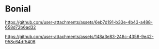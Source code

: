 # Bonial
 


https://github.com/user-attachments/assets/6eb7d191-b33e-4b43-a488-658d72b6ad32



https://github.com/user-attachments/assets/148a3e83-248c-4358-9e42-958c64df5406

